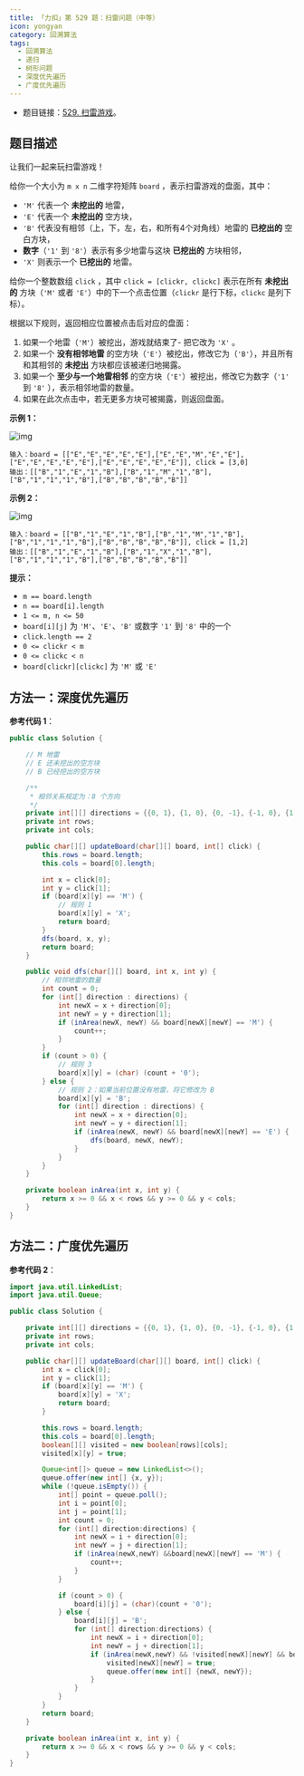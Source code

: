 ```yaml
---
title: 「力扣」第 529 题：扫雷问题（中等）
icon: yongyan
category: 回溯算法
tags:
  - 回溯算法
  - 递归
  - 树形问题
  - 深度优先遍历
  - 广度优先遍历
---
```


+ 题目链接：[529. 扫雷游戏](https://leetcode-cn.com/problems/minesweeper/)。

## 题目描述

让我们一起来玩扫雷游戏！

给你一个大小为 `m x n` 二维字符矩阵 `board` ，表示扫雷游戏的盘面，其中：

- `'M'` 代表一个 **未挖出的** 地雷，
- `'E'` 代表一个 **未挖出的** 空方块，
- `'B'` 代表没有相邻（上，下，左，右，和所有4个对角线）地雷的 **已挖出的** 空白方块，
- **数字**（`'1'` 到 `'8'`）表示有多少地雷与这块 **已挖出的** 方块相邻，
- `'X'` 则表示一个 **已挖出的** 地雷。

给你一个整数数组 `click` ，其中 `click = [clickr, clickc]` 表示在所有 **未挖出的** 方块（`'M'` 或者 `'E'`）中的下一个点击位置（`clickr` 是行下标，`clickc` 是列下标）。

根据以下规则，返回相应位置被点击后对应的盘面：

1. 如果一个地雷（`'M'`）被挖出，游戏就结束了- 把它改为 `'X'` 。
2. 如果一个 **没有相邻地雷** 的空方块（`'E'`）被挖出，修改它为（`'B'`），并且所有和其相邻的 **未挖出** 方块都应该被递归地揭露。
3. 如果一个 **至少与一个地雷相邻** 的空方块（`'E'`）被挖出，修改它为数字（`'1'` 到 `'8'` ），表示相邻地雷的数量。
4. 如果在此次点击中，若无更多方块可被揭露，则返回盘面。

**示例 1：**

![img](https://assets.leetcode.com/uploads/2018/10/12/minesweeper_example_1.png)

```
输入：board = [["E","E","E","E","E"],["E","E","M","E","E"],["E","E","E","E","E"],["E","E","E","E","E"]], click = [3,0]
输出：[["B","1","E","1","B"],["B","1","M","1","B"],["B","1","1","1","B"],["B","B","B","B","B"]]
```

**示例 2：**

![img](https://assets.leetcode.com/uploads/2018/10/12/minesweeper_example_2.png)

```
输入：board = [["B","1","E","1","B"],["B","1","M","1","B"],["B","1","1","1","B"],["B","B","B","B","B"]], click = [1,2]
输出：[["B","1","E","1","B"],["B","1","X","1","B"],["B","1","1","1","B"],["B","B","B","B","B"]]
```

**提示：**

- `m == board.length`
- `n == board[i].length`
- `1 <= m, n <= 50`
- `board[i][j]` 为 `'M'`、`'E'`、`'B'` 或数字 `'1'` 到 `'8'` 中的一个
- `click.length == 2`
- `0 <= clickr < m`
- `0 <= clickc < n`
- `board[clickr][clickc]` 为 `'M'` 或 `'E'`

## 方法一：深度优先遍历

**参考代码 1**：


```java
public class Solution {

    // M 地雷
    // E 还未挖出的空方块
    // B 已经挖出的空方块

    /**
     * 相邻关系规定为：8 个方向
     */
    private int[][] directions = {{0, 1}, {1, 0}, {0, -1}, {-1, 0}, {1, 1}, {-1, -1}, {1, -1}, {-1, 1}};
    private int rows;
    private int cols;

    public char[][] updateBoard(char[][] board, int[] click) {
        this.rows = board.length;
        this.cols = board[0].length;

        int x = click[0];
        int y = click[1];
        if (board[x][y] == 'M') {
            // 规则 1
            board[x][y] = 'X';
            return board;
        }
        dfs(board, x, y);
        return board;
    }

    public void dfs(char[][] board, int x, int y) {
        // 相邻地雷的数量
        int count = 0;
        for (int[] direction : directions) {
            int newX = x + direction[0];
            int newY = y + direction[1];
            if (inArea(newX, newY) && board[newX][newY] == 'M') {
                count++;
            }
        }
        if (count > 0) {
            // 规则 3
            board[x][y] = (char) (count + '0');
        } else {
            // 规则 2：如果当前位置没有地雷，将它修改为 B
            board[x][y] = 'B';
            for (int[] direction : directions) {
                int newX = x + direction[0];
                int newY = y + direction[1];
                if (inArea(newX, newY) && board[newX][newY] == 'E') {
                    dfs(board, newX, newY);
                }
            }
        }
    }

    private boolean inArea(int x, int y) {
        return x >= 0 && x < rows && y >= 0 && y < cols;
    }
}
```

## 方法二：广度优先遍历

**参考代码 2**：

```java
import java.util.LinkedList;
import java.util.Queue;

public class Solution {

    private int[][] directions = {{0, 1}, {1, 0}, {0, -1}, {-1, 0}, {1, 1}, {-1, -1}, {1, -1}, {-1, 1}};
    private int rows;
    private int cols;

    public char[][] updateBoard(char[][] board, int[] click) {
        int x = click[0];
        int y = click[1];
        if (board[x][y] == 'M') {
            board[x][y] = 'X';
            return board;
        }

        this.rows = board.length;
        this.cols = board[0].length;
        boolean[][] visited = new boolean[rows][cols];
        visited[x][y] = true;

        Queue<int[]> queue = new LinkedList<>();
        queue.offer(new int[] {x, y});
        while (!queue.isEmpty()) {
            int[] point = queue.poll();
            int i = point[0];
            int j = point[1];
            int count = 0;
            for (int[] direction:directions) {
                int newX = i + direction[0];
                int newY = j + direction[1];
                if (inArea(newX,newY) &&board[newX][newY] == 'M') {
                    count++;
                }
            }

            if (count > 0) {
                board[i][j] = (char)(count + '0');
            } else {
                board[i][j] = 'B';
                for (int[] direction:directions) {
                    int newX = i + direction[0];
                    int newY = j + direction[1];
                    if (inArea(newX,newY) && !visited[newX][newY] && board[newX][newY] == 'E') {
                        visited[newX][newY] = true;
                        queue.offer(new int[] {newX, newY});
                    }
                }
            }
        }
        return board;
    }

    private boolean inArea(int x, int y) {
        return x >= 0 && x < rows && y >= 0 && y < cols;
    }
}
```

